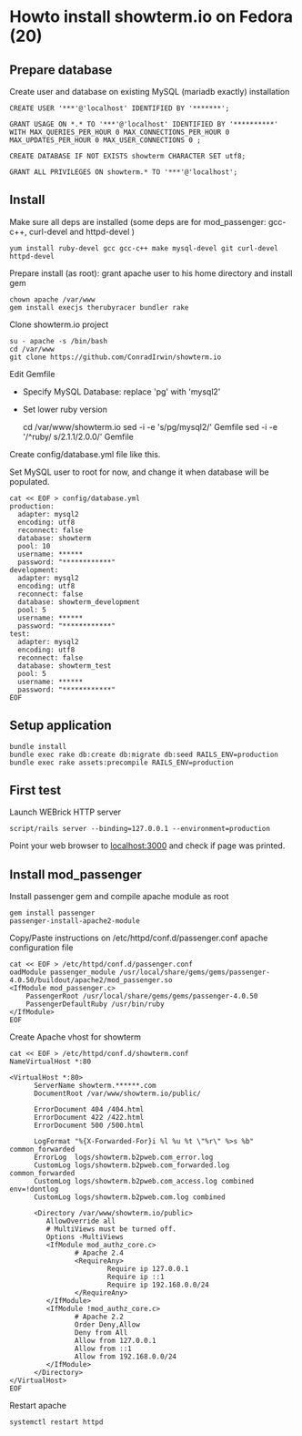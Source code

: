 Howto install showterm.io on Fedora (20)
========================================

Prepare database
----------------

Create user and database on existing MySQL (mariadb exactly) installation

	CREATE USER '***'@'localhost' IDENTIFIED BY '*******';
	
	GRANT USAGE ON *.* TO '***'@'localhost' IDENTIFIED BY '**********' WITH MAX_QUERIES_PER_HOUR 0 MAX_CONNECTIONS_PER_HOUR 0 MAX_UPDATES_PER_HOUR 0 MAX_USER_CONNECTIONS 0 ;
	
	CREATE DATABASE IF NOT EXISTS showterm CHARACTER SET utf8;
	
	GRANT ALL PRIVILEGES ON showterm.* TO '***'@'localhost';

Install
-------

Make sure all deps are installed (some deps are for mod_passenger: gcc-c++, curl-devel and httpd-devel )

	yum install ruby-devel gcc gcc-c++ make mysql-devel git curl-devel httpd-devel

Prepare install (as root): grant apache user to his home directory and install gem

	chown apache /var/www
	gem install execjs therubyracer bundler rake

Clone showterm.io project

	su - apache -s /bin/bash
	cd /var/www
	git clone https://github.com/ConradIrwin/showterm.io

Edit Gemfile
* Specify MySQL Database: replace 'pg' with 'mysql2'
* Set lower ruby version

	cd /var/www/showterm.io
	sed -i -e 's/pg/mysql2/' Gemfile
	sed -i -e '/^ruby/ s/2.1.1/2.0.0/' Gemfile
	
Create config/database.yml file like this.

Set MySQL user to root for now, and change it when database will be populated.

	cat << EOF > config/database.yml
	production:
	  adapter: mysql2
	  encoding: utf8
	  reconnect: false
	  database: showterm
	  pool: 10
	  username: ******
	  password: "************"
	development:
	  adapter: mysql2
	  encoding: utf8
	  reconnect: false
	  database: showterm_development
	  pool: 5
	  username: ******
	  password: "************"
	test:
	  adapter: mysql2
	  encoding: utf8
	  reconnect: false
	  database: showterm_test
	  pool: 5
	  username: ******
	  password: "************"
	EOF

Setup application
-----------------

	bundle install
	bundle exec rake db:create db:migrate db:seed RAILS_ENV=production
	bundle exec rake assets:precompile RAILS_ENV=production
	
First test
----------

Launch WEBrick HTTP server

	script/rails server --binding=127.0.0.1 --environment=production

Point your web browser to [localhost:3000](http://localhost:3000) and check if page was printed.

Install mod_passenger
---------------------

Install passenger gem and compile apache module as root

	gem install passenger
	passenger-install-apache2-module

Copy/Paste instructions on /etc/httpd/conf.d/passenger.conf apache configuration file

	cat << EOF > /etc/httpd/conf.d/passenger.conf
	oadModule passenger_module /usr/local/share/gems/gems/passenger-4.0.50/buildout/apache2/mod_passenger.so
	<IfModule mod_passenger.c>
		PassengerRoot /usr/local/share/gems/gems/passenger-4.0.50
		PassengerDefaultRuby /usr/bin/ruby
	</IfModule>
	EOF

Create Apache vhost for showterm

	cat << EOF > /etc/httpd/conf.d/showterm.conf
	NameVirtualHost *:80
	
	<VirtualHost *:80>
	      ServerName showterm.******.com
	      DocumentRoot /var/www/showterm.io/public/
	      
	      ErrorDocument 404 /404.html
	      ErrorDocument 422 /422.html
	      ErrorDocument 500 /500.html
	      
	      LogFormat "%{X-Forwarded-For}i %l %u %t \"%r\" %>s %b" common_forwarded
	      ErrorLog  logs/showterm.b2pweb.com_error.log
	      CustomLog logs/showterm.b2pweb.com_forwarded.log common_forwarded
	      CustomLog logs/showterm.b2pweb.com_access.log combined env=!dontlog
	      CustomLog logs/showterm.b2pweb.com.log combined
	      
	      <Directory /var/www/showterm.io/public>
	         AllowOverride all
	         # MultiViews must be turned off.
	         Options -MultiViews
	         <IfModule mod_authz_core.c>
	                # Apache 2.4
	                <RequireAny>
	                        Require ip 127.0.0.1
	                        Require ip ::1
	                        Require ip 192.168.0.0/24
	                </RequireAny>
	         </IfModule>
	         <IfModule !mod_authz_core.c>
	                # Apache 2.2
	                Order Deny,Allow
	                Deny from All
	                Allow from 127.0.0.1
	                Allow from ::1
	                Allow from 192.168.0.0/24
	         </IfModule>
	      </Directory>
	</VirtualHost>
	EOF

Restart apache

	systemctl restart httpd
